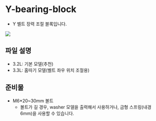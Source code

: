 # Y-bearing-block

+ Y 벨트 장력 조절 블록입니다.

![](https://github.com/simulz/CreMaker_TuneUp/blob/main/3D_Models/Main_Parts/Y/Y-bearing-block/image/20220512_3D1.png)

## 파일 설명

+ 3.2L: 기본 모델(추천)
+ 3.3L: 홈따기 모델(벨트 좌우 위치 조절용)

## 준비물

+ M6\*20~30mm 볼트
  + 볼트가 길 경우, washer 모델을 출력해서 사용하거나, 금형 스프링(내경 6mm)을 사용할 수 있습니다.
